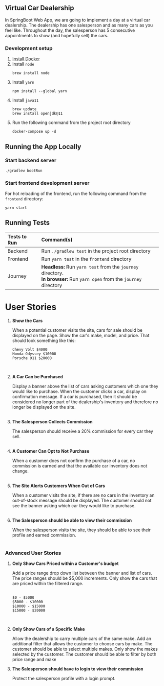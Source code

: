 ## Virtual Car Dealership

In SpringBoot Web App, we are going to implement a day at a virtual car dealership.  The dealership has one salesperson and as many cars as you feel like.  Throughout the day, the salesperson has 5 consecutive appointments to show (and hopefully sell) the cars.

### Development setup
1. [Install Docker](https://docs.docker.com/get-docker/)
1. Install `node`
    ```shell script
    brew install node
    ```
1. Install `yarn`
    ```shell script
    npm install --global yarn
    ```
1. Install `java11`
    ```shell script
    brew update
    brew install openjdk@11

1. Run the following  command from the project root directory
   ```shell script
   docker-compose up -d
   ```

## Running the App Locally
### Start backend server
```shell script
./gradlew bootRun
```

### Start frontend development server
For hot reloading of the frontend, run the following command from the `frontend` directory:
```shell script
yarn start
```

## Running Tests
| Tests to Run       | Command(s)           |
| :----------------- |:---------------------|
| Backend | Run `./gradlew test` in the project root directory |
| Frontend | Run `yarn test` in the `frontend` directory |
| Journey | __Headless:__ Run `yarn test` from the `journey` directory. <br>__In browser:__ Run `yarn open` from the `journey` directory  |

# User Stories
1. **Show the Cars**

   When a potential customer visits the site, cars for sale should be displayed on the page.  Show the car's make, model, and price. That should look something like this:
    ```
    Chevy Volt $4000
    Honda Odyssey $10000
    Porsche 911 $20000
    ``` 
   <br/>

1. **A Car Can be Purchased**

   Display a banner above the list of cars asking customers which one they would like to purchase.
   When the customer clicks a car, display on confirmation message.  If a car is purchased, then it should be
   considered no longer part of the dealership's inventory and therefore no longer be displayed on the site.<br/><br/>

1. **The Salesperson Collects Commission**

   The salesperson should receive a 20% commission for every car they sell.<br/><br/>

1. **A Customer Can Opt to Not Purchase**

   When a customer does not confirm the purchase of a car,
   no commission is earned and that the available car inventory does not change.<br/><br/>

1. **The Site Alerts Customers When Out of Cars**

   When a customer visits the site, if there are no cars in the inventory an out-of-stock message should be displayed.  The customer should not see the banner asking which car they would like to purchase.<br/><br/>

1. **The Salesperson should be able to view their commission**

   When the salesperson visits the site, they should be able to see their profile and earned commission.<br/><br/>

### Advanced User Stories

1. **Only Show Cars Priced within a Customer's budget**

   Add a price range drop down list between the banner and list of cars. The price ranges should be $5,000 increments.
   Only show the cars that are priced within the filtered range.<br/><br/>
   ```
   $0 - $5000
   $5000 - $10000
   $10000 - $15000
   $15000 - $20000
    ```
    <br/>

1. **Only Show Cars of a Specific Make**

   Allow the dealership to carry multiple cars of the same make. Add an additional filter that allows the customer to choose
   cars by make. The customer should be able to select multiple makes. Only show the makes selected by the customer.
   The customer should be able to filter by both price range and make

1. **The Salesperson should have to login to view their commission**

   Protect the salesperson profile with a login prompt.<br/><br/>

